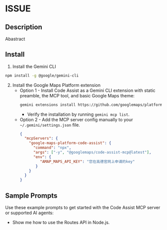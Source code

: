# ISSUE
## **Description**
Abastract
## Install
1. Install the Gemini CLI
```bash
npm install -g @google/gemini-cli
```
2. Install the Google Maps Platform extension
    * Option 1 - Install Code Assist as a Gemini CLI extension with static preamble, the MCP tool, and basic Google Maps theme:
        ```bash
        gemini extensions install https://github.com/googlemaps/platform-ai.git
        ```
      * Verify the installation by running `gemini mcp list`.
    * Option 2 - Add the MCP server config manually to your `~/.gemini/settings.json` file.
        ```json
        {
          "mcpServers": {
            "google-maps-platform-code-assist": {
              "command": "npx",
              "args": ["-y", "@googlemaps/code-assist-mcp@latest"],
              "env": {
                 "AMAP_MAPS_API_KEY": "您在高德官网上申请的key"
               } 
            }
          }
        }
        ```
## Sample Prompts
Use these example prompts to get started with the Code Assist MCP server or supported AI agents:
- Show me how to use the Routes API in Node.js.

